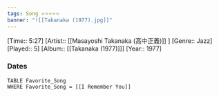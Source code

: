 ```yaml
---
tags: Song ⭐⭐⭐⭐⭐ 
banner: "![[Takanaka (1977).jpg]]"
---
```

[Time:: 5:27]
[Artist:: [[Masayoshi Takanaka (高中正義)]] ]
[Genre:: Jazz]
[Played:: 5]
[Album:: [[Takanaka (1977)]]]
[Year:: 1977]
### Dates
````dataview
TABLE Favorite_Song
WHERE Favorite_Song = [[I Remember You]]
````